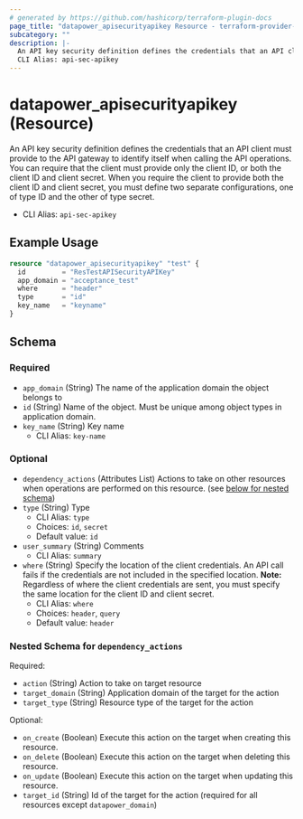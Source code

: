 ```yaml
---
# generated by https://github.com/hashicorp/terraform-plugin-docs
page_title: "datapower_apisecurityapikey Resource - terraform-provider-datapower"
subcategory: ""
description: |-
  An API key security definition defines the credentials that an API client must provide to the API gateway to identify itself when calling the API operations. You can require that the client must provide only the client ID, or both the client ID and client secret. When you require the client to provide both the client ID and client secret, you must define two separate configurations, one of type ID and the other of type secret.
  CLI Alias: api-sec-apikey
---
```


# datapower_apisecurityapikey (Resource)

An API key security definition defines the credentials that an API client must provide to the API gateway to identify itself when calling the API operations. You can require that the client must provide only the client ID, or both the client ID and client secret. When you require the client to provide both the client ID and client secret, you must define two separate configurations, one of type ID and the other of type secret.
  - CLI Alias: `api-sec-apikey`

## Example Usage

```terraform
resource "datapower_apisecurityapikey" "test" {
  id         = "ResTestAPISecurityAPIKey"
  app_domain = "acceptance_test"
  where      = "header"
  type       = "id"
  key_name   = "keyname"
}
```

<!-- schema generated by tfplugindocs -->
## Schema

### Required

- `app_domain` (String) The name of the application domain the object belongs to
- `id` (String) Name of the object. Must be unique among object types in application domain.
- `key_name` (String) Key name
  - CLI Alias: `key-name`

### Optional

- `dependency_actions` (Attributes List) Actions to take on other resources when operations are performed on this resource. (see [below for nested schema](#nestedatt--dependency_actions))
- `type` (String) Type
  - CLI Alias: `type`
  - Choices: `id`, `secret`
  - Default value: `id`
- `user_summary` (String) Comments
  - CLI Alias: `summary`
- `where` (String) Specify the location of the client credentials. An API call fails if the credentials are not included in the specified location. <b>Note:</b> Regardless of where the client credentials are sent, you must specify the same location for the client ID and client secret.
  - CLI Alias: `where`
  - Choices: `header`, `query`
  - Default value: `header`

<a id="nestedatt--dependency_actions"></a>
### Nested Schema for `dependency_actions`

Required:

- `action` (String) Action to take on target resource
- `target_domain` (String) Application domain of the target for the action
- `target_type` (String) Resource type of the target for the action

Optional:

- `on_create` (Boolean) Execute this action on the target when creating this resource.
- `on_delete` (Boolean) Execute this action on the target when deleting this resource.
- `on_update` (Boolean) Execute this action on the target when updating this resource.
- `target_id` (String) Id of the target for the action (required for all resources except `datapower_domain`)
